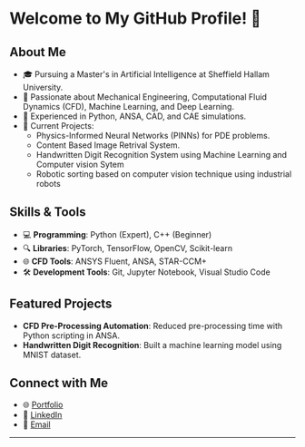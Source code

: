 # Welcome to My GitHub Profile! 👋

## About Me
- 🎓 Pursuing a Master's in Artificial Intelligence at Sheffield Hallam University.
- 🚀 Passionate about Mechanical Engineering, Computational Fluid Dynamics (CFD), Machine Learning, and Deep Learning.
- 🔧 Experienced in Python, ANSA, CAD, and CAE simulations.
- 🌟 Current Projects:
  - Physics-Informed Neural Networks (PINNs) for PDE problems.
  - Content Based Image Retrival System.
  - Handwritten Digit Recognition System using Machine Learning and Computer vision Sytem
  - Robotic sorting based on computer vision technique using industrial robots

## Skills & Tools
- 💻 **Programming**: Python (Expert), C++ (Beginner)
- 🔍 **Libraries**: PyTorch, TensorFlow, OpenCV, Scikit-learn
- 🌐 **CFD Tools**: ANSYS Fluent, ANSA, STAR-CCM+
- 🛠️ **Development Tools**: Git, Jupyter Notebook, Visual Studio Code

## Featured Projects
- **CFD Pre-Processing Automation**: Reduced pre-processing time with Python scripting in ANSA.
- **Handwritten Digit Recognition**: Built a machine learning model using MNIST dataset.

## Connect with Me
- 🌐 [Portfolio](https://www.linkedin.com/in/velanc/)
- 💼 [LinkedIn](https://www.linkedin.com/in/velanc/)
- 📧 [Email](mailto:velanc.uk@gmail.com)

---

